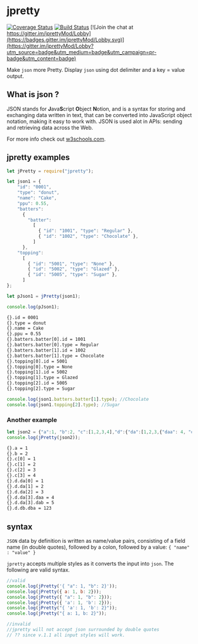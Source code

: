 # jpretty

[![Coverage Status](https://coveralls.io/repos/github/frankc60/jpretty/badge.svg)](https://coveralls.io/github/frankc60/jpretty)
[![Build Status](https://travis-ci.org/frankc60/jpretty.svg?branch=master)](https://travis-ci.org/frankc60/jpretty)
[![Join the chat at https://gitter.im/jprettyMod/Lobby](https://badges.gitter.im/jprettyMod/Lobby.svg)](https://gitter.im/jprettyMod/Lobby?utm_source=badge&utm_medium=badge&utm_campaign=pr-badge&utm_content=badge)

Make `json` more Pretty. Display `json` using dot delimiter and a key = value output.

## What is json ?
JSON stands for **J**ava**S**cript **O**bject **N**otion, and is a syntax for storing and exchanging data written in text, that can be converted into JavaScript object notation, making it easy to work with.
JSON is used alot in APIs: sending and retrieving data across the Web.

For more info check out [w3schools.com](https://www.w3schools.com/js/js_json_intro.asp).

## jpretty examples

```js
let jPretty = require("jpretty");

let json1 = {
    "id": "0001",
    "type": "donut",
    "name": "Cake",
    "ppu": 0.55,
    "batters":
      {
        "batter":
          [
            { "id": "1001", "type": "Regular" },
            { "id": "1002", "type": "Chocolate" },
          ]
      },
    "topping":
      [
        { "id": "5001", "type": "None" },
        { "id": "5002", "type": "Glazed" },
        { "id": "5005", "type": "Sugar" },
      ]
};

let pJson1 = jPretty(json1);

console.log(pJson1);
```

```sh
{}.id = 0001
{}.type = donut
{}.name = Cake
{}.ppu = 0.55
{}.batters.batter[0].id = 1001
{}.batters.batter[0].type = Regular
{}.batters.batter[1].id = 1002
{}.batters.batter[1].type = Chocolate
{}.topping[0].id = 5001
{}.topping[0].type = None
{}.topping[1].id = 5002
{}.topping[1].type = Glazed
{}.topping[2].id = 5005
{}.topping[2].type = Sugar
```

```js
console.log(json1.batters.batter[1].type); //Chocolate
console.log(json1.topping[2].type); //Sugar

```

### Another example

```js
let json2 = {"a":1, "b":2, "c":[1,2,3,4],"d":{"da":[1,2,3,{"daa": 4, "dab":5}],"db":{ "dba": 123}}};
console.log(jPretty(json2));
```

```sh
{}.a = 1
{}.b = 2
{}.c[0] = 1
{}.c[1] = 2
{}.c[2] = 3
{}.c[3] = 4
{}.d.da[0] = 1
{}.d.da[1] = 2
{}.d.da[2] = 3
{}.d.da[3].daa = 4
{}.d.da[3].dab = 5
{}.d.db.dba = 123
```

## syntax

`JSON` data by definition is written as name/value pairs, consisting of a field name (in double quotes), followed by a colon, followed by a value: `{ "name" : "value" }`

`jpretty` accepts multiple styles as it converts the input into `json`. The following are valid syntax.

```js
//valid
console.log(jPretty('{ "a": 1, "b": 2}'));
console.log(jPretty({ a: 1, b: 2}));
console.log(jPretty({ "a": 1, "b": 2}));
console.log(jPretty({ 'a': 1, 'b': 2}));
console.log(jPretty("{ 'a': 1, 'b': 2}"));
console.log(jPretty("{ a: 1, b: 2}"));

//invalid
//jpretty will not accept json surrounded by double quotes
// ?? since v.1.1 all input styles will work.
```